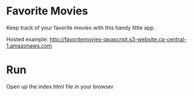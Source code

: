 # Favorite Movies

Keep track of your favorite movies with this handy little app.

Hosted example: http://favoritemovies-javascript.s3-website.ca-central-1.amazonaws.com

# Run

Open up the index.html file in your browser
